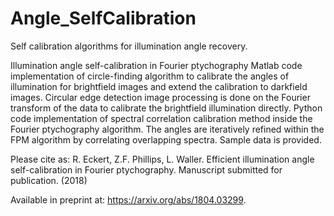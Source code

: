 # Angle_SelfCalibration
Self calibration algorithms for illumination angle recovery.

Illumination angle self-calibration in Fourier ptychography
Matlab code implementation of circle-finding algorithm to calibrate the angles of illumination for brightfield images 
and extend the calibration to darkfield images. Circular edge detection image processing is done on the Fourier transform 
of the data to calibrate the brightfield illumination directly. Python code implementation of spectral correlation 
calibration method inside the Fourier ptychography algorithm. The angles are iteratively refined within the FPM algorithm 
by correlating overlapping spectra. Sample data is provided.

Please cite as:
R. Eckert, Z.F. Phillips, L. Waller. Efficient illumination angle self-calibration in Fourier ptychography. Manuscript submitted for publication. (2018) 

Available in preprint at: https://arxiv.org/abs/1804.03299.
